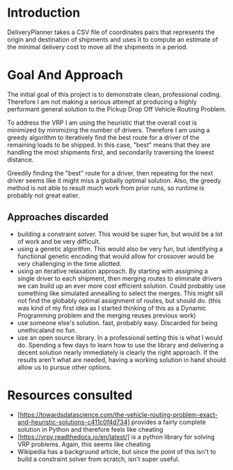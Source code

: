 # Introduction
DeliveryPlanner takes a CSV file of coordinates pairs that represents the origin and destination of shipments and uses it to compute an estimate of the minimal delivery cost to move all the shipments in a period.

# Goal And Approach
The initial goal of this project is to demonstrate clean, professional coding. Therefore I am not making a serious attempt at producing a highly performant general solution to the Pickup Drop Off Vehicle Routing Problem.

To address the VRP I am using the heuristic that the overall cost is minimized by minimizing the number of drivers. Therefore I am using a greedy algorithm to iteratively find the best route for a driver of the remaining loads to be shipped. In this case, "best" means that they are handling the most shipments first, and secondarily traversing the lowest distance.

Greedily finding the "best" route for a driver, then repeating for the next driver seems like it might miss a globally optimal solution. Also, the greedy method is not able to result much work from prior runs, so runtime is probably not great eatier.

## Approaches discarded
- building a constraint solver. This would be super fun, but would be a lot of work and be very difficult.
- using a genetic algorithm. This would also be very fun, but identifying a functional genetic encoding that would allow for crossover would be very challenging in the time allotted.
- using an iterative relaxation approach. By starting with assigning a single driver to each shipment, then merging routes to eliminate drivers we can build up an ever more cost efficient solution. Could probably use something like simulated annealling to select the merges. This might sill not find the globably optimal assignment of routes, but should do. (this was kind of my first idea as I started thinking of this as a Dynamic Programming problem and the merging reuses previous work)
- use someone else's solution. fast, probably easy. Discarded for being unethicaland no fun.
- use an open source library. In a professional setting this is what I would do. Spending a few days to learn how to use the library and delivering a decent solution nearly immediately is clearly the right approach. If the results aren't what are needed, having a working solution in hand should allow us to pursue other options.

# Resources consulted
- [https://towardsdatascience.com/the-vehicle-routing-problem-exact-and-heuristic-solutions-c411c0f4d734] provides a fairly complete solution in Python and therefore feels like cheating
- [https://vrpy.readthedocs.io/en/latest/] is a python library for solving VRP problems. Again, this seems like cheating
- Wikipedia has a background article, but since the point of this isn't to build a constraint solver from scratch, isn't super useful.





